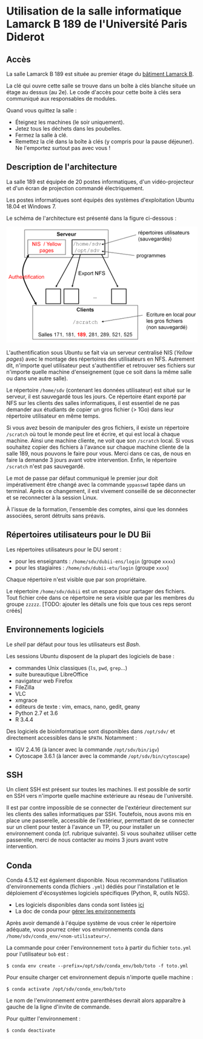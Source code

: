 # Utilisation de la salle informatique Lamarck B 189 de l'Université Paris Diderot

## Accès

La salle Lamarck B 189 est située au premier étage du [bâtiment Lamarck B](https://campus.univ-paris-diderot.fr/file/7492/download?token=Og2VmjpP).

La clé qui ouvre cette salle se trouve dans un boîte à clés blanche située un étage au dessus (au 2e). Le code d'accès pour cette boite à clés sera communiqué aux responsables de modules.

Quand vous quittez la salle :

- Éteignez les machines (le soir uniquement).
- Jetez tous les déchets dans les poubelles.
- Fermez la salle à clé.
- Remettez la clé dans la boîte à clés (y compris pour la pause déjeuner). Ne l'emportez surtout pas avec vous !


## Description de l'architecture

La salle 189 est équipée de 20 postes informatiques, d'un vidéo-projecteur et d'un écran de projection commandé électriquement.

Les postes informatiques sont équipés des systèmes d'exploitation Ubuntu 18.04 et Windows 7.

Le schéma de l'architecture est présenté dans la
figure ci-dessous :

![Schéma de l'architecture informatique dans les salles de l'UFR SDV de Paris Diderot](architecture_sdv.png)

L'authentification sous Ubuntu se fait via un serveur centralisé NIS (*Yellow pages*) avec le montage des répertoires des utilisateurs en NFS. Autrement dit, n'importe quel utilisateur peut s'authentifier et retrouver ses fichiers sur n'importe quelle machine d'enseignement (que ce soit dans la même salle ou dans une autre salle).

Le répertoire `/home/sdv` (contenant les données utilisateur) est situé sur le serveur, il est sauvegardé tous les jours. Ce répertoire étant exporté par NFS sur les clients des salles informatiques, il est essentiel de ne pas demander aux étudiants de copier un gros fichier (> 1Go) dans leur répertoire utilisateur en même temps.

Si vous avez besoin de manipuler des gros fichiers, il existe un répertoire `/scratch` où tout le monde peut lire et écrire, et qui est local à chaque machine. Ainsi une machine cliente, ne voit que son `/scratch` local. Si vous souhaitez copier des fichiers à l'avance sur chaque machine cliente de la salle 189, nous pouvons le faire pour vous. Merci dans ce cas, de nous en faire la demande 3 jours avant votre intervention. Enfin, le répertoire `/scratch` n'est pas sauvegardé.

Le mot de passe par défaut communiqué le premier jour doit impérativement être changé avec la commande `yppasswd` tapée dans un terminal. Après ce changement, il est vivement conseillé de se déconnecter et se reconnecter à la session Linux.

À l'issue de la formation, l'ensemble des comptes, ainsi que les données associées, seront détruits sans préavis.


## Répertoires utilisateurs pour le DU Bii

Les répertoires utilisateurs pour le DU seront :

- pour les enseignants : `/home/sdv/dubii-ens/login` (groupe `xxxx`)
- pour les stagiaires : `/home/sdv/dubii-etu/login` (groupe `xxxx`)

Chaque répertoire n'est visible que par son propriétaire.

Le répertoire `/home/sdv/dubii` est un espace pour partager des fichiers. Tout fichier crée dans ce répertoire ne sera visible que par les membres du groupe `zzzzz`. [TODO: ajouter les détails une fois que tous ces reps seront créés]


## Environnements logiciels

Le *shell* par défaut pour tous les utilisateurs est *Bash*.

Les sessions Ubuntu disposent de la plupart des logiciels de base :

- commandes Unix classiques (`ls`, `pwd`, `grep`...)
- suite bureautique LibreOffice
- navigateur web Firefox
- FileZilla
- VLC
- xmgrace
- éditeurs de texte : vim, emacs, nano, gedit, geany
- Python 2.7 et 3.6
- R 3.4.4

Des logiciels de bioinformatique sont disponibles dans `/opt/sdv/` et directement accessibles dans le `$PATH`. Notamment :

- IGV 2.4.16 (à lancer avec la commande `/opt/sdv/bin/igv`)
- Cytoscape 3.6.1 (à lancer avec la commande `/opt/sdv/bin/cytoscape`)


## SSH

Un client SSH est présent sur toutes les machines. Il est possible de sortir en SSH vers n'importe quelle machine extérieure au réseau de l'université.

Il est par contre impossible de se connecter de l'extérieur directement sur les clients des salles informatiques par SSH. Toutefois, nous avons mis en place une passerelle, accessible de l'extérieur, permettant de se connecter sur un client pour tester à l'avance un TP, ou pour installer un environnement conda (cf. rubrique suivante). Si vous souhaitez utiliser cette passerelle, merci de nous contacter au moins 3 jours avant votre intervention.

## Conda

Conda 4.5.12 est également disponible. Nous recommandons l'utilisation d'environnements conda (fichiers `.yml`) dédiés pour l'installation et le déploiement d'écosystèmes logiciels spécifiques (Python, R, outils NGS).

- Les logiciels disponibles dans conda sont listées [ici](https://anaconda.org/anaconda/repo)
- La doc de conda pour [gérer les environnements](https://docs.conda.io/projects/continuumio-conda/en/latest/user-guide/tasks/manage-environments.html)

Après avoir demandé à l'équipe système de vous créer le répertoire adéquate, vous pourrez créer vos environnements conda dans `/home/sdv/conda_env/<nom-utilisateur>/`.

La commande pour créer l'environnement `toto` à partir du fichier `toto.yml` pour l'utilisateur `bob` est :
```
$ conda env create --prefix=/opt/sdv/conda_env/bob/toto -f toto.yml
```

Pour ensuite charger cet environnement depuis n'importe quelle machine :
```
$ conda activate /opt/sdv/conda_env/bob/toto
```

Le nom de l'environnement entre parenthèses devrait alors apparaître à gauche de la ligne d'invite de commande.

Pour quitter l'environnement :
```
$ conda deactivate
```

